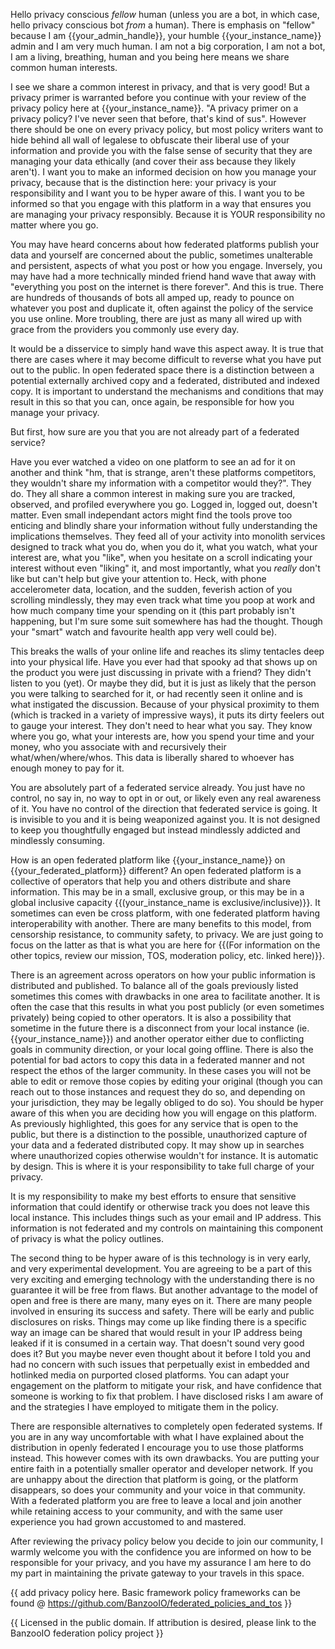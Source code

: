 Hello privacy conscious *fellow* human (unless you are a bot, in which case, hello privacy conscious bot *from* a human). There is emphasis on "fellow" because I am {{your_admin_handle}}, your humble {{your_instance_name}} admin and I am very much human. I am not a big corporation, I am not a bot, I am a living, breathing, human and you being here means we share common human interests.

I see we share a common interest in privacy, and that is very good! But a privacy primer is warranted before you continue with your review of the privacy policy here at {{your_instance_name}}. "A privacy primer on a privacy policy? I've never seen that before, that's kind of sus". However there should be one on every privacy policy, but most policy writers want to hide behind all wall of legalese to obfuscate their liberal use of your information and provide you with the false sense of security that they are managing your data ethically (and cover their ass because they likely aren't). I want you to make an informed decision on how you manage your privacy, because that is the distinction here: your privacy is your responsibility and I want you to be hyper aware of this. I want you to be informed so that you engage with this platform in a way that ensures you are managing your privacy responsibly. Because it is YOUR responsibility no matter where you go.

You may have heard concerns about how federated platforms publish your data and yourself are concerned about the public, sometimes unalterable and persistent, aspects of what you post or how you engage. Inversely, you may have had a more technically minded friend hand wave that away with "everything you post on the internet is there forever". And this is true. There are hundreds of thousands of bots all amped up, ready to pounce on whatever you post and duplicate it, often against the policy of the service you use online. More troubling, there are just as many all wired up with grace from the providers you commonly use every day.

It would be a disservice to simply hand wave this aspect away. It is true that there are cases where it may become difficult to reverse what you have put out to the public. In open federated space there is a distinction between a potential externally archived copy and a federated, distributed and indexed copy. It is important to understand the mechanisms and conditions that may result in this so that you can, once again, be responsible for how you manage your privacy.

But first, how sure are you that you are not already part of a federated service?

Have you ever watched a video on one platform to see an ad for it on another and think "hm, that is strange, aren't these platforms competitors, they wouldn't share my information with a competitor would they?". They do. They all share a common interest in making sure you are tracked, observed, and profiled everywhere you go. Logged in, logged out, doesn't matter. Even small independant actors might find the tools prove too enticing and blindly share your information without fully understanding the implications themselves. They feed all of your activity into monolith services designed to track what you do, when you do it, what you watch, what your interest are, what you "like", when you hesitate on a scroll indicating your interest without even "liking" it, and most importantly, what you *really* don't like but can't help but give your attention to. Heck, with phone accelerometer data, location, and the sudden, feverish action of you scrolling mindlessly, they may even track what time you poop at work and how much company time your spending on it (this part probably isn't happening, but I'm sure some suit somewhere has had the thought. Though your "smart" watch and favourite health app very well could be).

This breaks the walls of your online life and reaches its slimy tentacles deep into your physical life. Have you ever had that spooky ad that shows up on the product you were just discussing in private with a friend? They didn't listen to you (yet). Or maybe they did, but it is just as likely that the person you were talking to searched for it, or had recently seen it online and is what instigated the discussion. Because of your physical proximity to them (which is tracked in a variety of impressive ways), it puts its dirty feelers out to gauge your interest. They don't need to hear what you say. They know where you go, what your interests are, how you spend your time and your money, who you associate with and recursively their what/when/where/whos. This data is liberally shared to whoever has enough money to pay for it.

You are absolutely part of a federated service already. You just have no control, no say in, no way to opt in or out, or likely even any real awareness of it. You have no control of the direction that federated service is going. It is invisible to you and it is being weaponized against you. It is not designed to keep you thoughtfully engaged but instead mindlessly addicted and mindlessly consuming.

How is an open federated platform like {{your_instance_name}} on {{your_federated_platform}} different? An open federated platform is a collective of operators that help you and others distribute and share information. This may be in a small, exclusive group, or this may be in a global inclusive capacity {{(your_instance_name is exclusive/inclusive)}}. It sometimes can even be cross platform, with one federated platform having interoperability with another. There are many benefits to this model, from censorship resistance, to community safety, to privacy. We are just going to focus on the latter as that is what you are here for {{(For information on the other topics, review our mission, TOS, moderation policy, etc. linked here)}}.

There is an agreement across operators on how your public information is distributed and published. To balance all of the goals previously listed sometimes this comes with drawbacks in one area to facilitate another. It is often the case that this results in what you post publicly (or even sometimes privately) being copied to other operators. It is also a possibility that sometime in the future there is a disconnect from your local instance (ie. {{your_instance_name}}) and another operator either due to conflicting goals in community direction, or your local going offline. There is also the potential for bad actors to copy this data in a federated manner and not respect the ethos of the larger community. In these cases you will not be able to edit or remove those copies by editing your original (though you can reach out to those instances and request they do so, and depending on your jurisdiction, they may be legally obliged to do so). You should be hyper aware of this when you are deciding how you will engage on this platform. As previously highlighted, this goes for any service that is open to the public, but there is a distinction to the possible, unauthorized capture of your data and a federated distributed copy. It may show up in searches where unauthorized copies otherwise wouldn't for instance. It is automatic by design. This is where it is your responsibility to take full charge of your privacy.

It is my responsibility to make my best efforts to ensure that sensitive information that could identify or otherwise track you does not leave this local instance. This includes things such as your email and IP address. This information is not federated and my controls on maintaining this component of privacy is what the policy outlines.

The second thing to be hyper aware of is this technology is in very early, and very experimental development. You are agreeing to be a part of this very exciting and emerging technology with the understanding there is no guarantee it will be free from flaws. But another advantage to the model of open and free is there are many, many eyes on it. There are many people involved in ensuring its success and safety. There will be early and public disclosures on risks. Things may come up like finding there is a specific way an image can be shared that would result in your IP address being leaked if it is consumed in a certain way. That doesn't sound very good does it? But you maybe never even thought about it before I told you and had no concern with such issues that perpetually exist in embedded and hotlinked media on purported closed platforms. You can adapt your engagement on the platform to mitigate your risk, and have confidence that someone is working to fix that problem. I have disclosed risks I am aware of and the strategies I have employed to mitigate them in the policy.

There are responsible alternatives to completely open federated systems. If you are in any way uncomfortable with what I have explained about the distribution in openly federated I encourage you to use those platforms instead. This however comes with its own drawbacks. You are putting your entire faith in a potentially smaller operator and developer network. If you are unhappy about the direction that platform is going, or the platform disappears, so does your community and your voice in that community. With a federated platform you are free to leave a local and join another while retaining access to your community, and with the same user experience you had grown accustomed to and mastered.

After reviewing the privacy policy below you decide to join our community, I warmly welcome you with the confidence you are informed on how to be responsible for your privacy, and you have my assurance I am here to do my part in maintaining the private gateway to your travels in this space.

{{ add privacy policy here. Basic framework policy frameworks can be found @ https://github.com/BanzooIO/federated_policies_and_tos }}

{{ Licensed in the public domain. If attribution is desired, please link to the BanzooIO federation policy project }}
